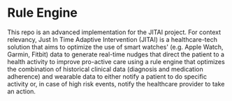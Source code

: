 # Rule Engine
This repo is an advanced implementation for the JITAI project. For context relevancy, Just In Time Adaptive Intervention (JITAI)
is a healthcare-tech solution that aims to optimize the use of smart watches' (e.g. Apple Watch, Garmin, Fitbit) data to generate
real-time nudges that direct the patient to a health activity to improve pro-active care using a rule engine that optimizes the combination of historical clinical data (diagnosis and medication adherence) and wearable data to either notify a patient to do 
specific activity or, in case of high risk events, notify the healthcare provider to take an action. 